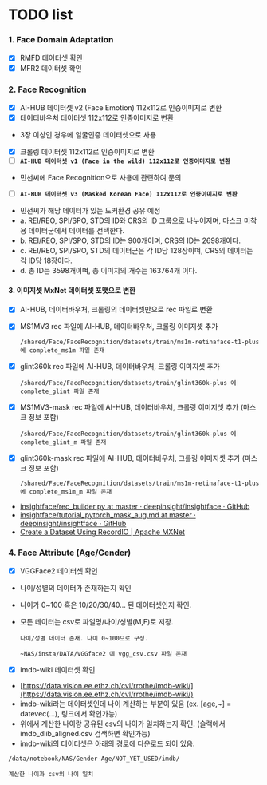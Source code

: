 # TODO list

### 1. Face Domain Adaptation
- [x] RMFD 데이터셋 확인
- [x] MFR2 데이터셋 확인

### 2. Face Recognition
- [x] AI-HUB 데이터셋 v2 (Face Emotion) 112x112로 인증이미지로 변환
- [x] 데이터바우처 데이터셋 112x112로 인증이미지로 변환
* 3장 이상인 경우에 얼굴인증 데이터셋으로 사용
- [x] 크롤링 데이터셋 112x112로 인증이미지로 변환
- [ ] **`AI-HUB 데이터셋 v1 (Face in the wild) 112x112로 인증이미지로 변환`**
* 민선씨에 Face Recognition으로 사용에 관련하여 문의
- [ ] **`AI-HUB 데이터셋 v3 (Masked Korean Face) 112x112로 인증이미지로 변환`**
* 민선씨가 해당 데이터가 있는 도커환경 공유 예정
* a. REI/REO, SPI/SPO, STD의 ID와 CRS의 ID 그룹으로 나누어지며, 마스크 미착용 데이터군에서 데이터를 선택한다.
* b. REI/REO, SPI/SPO, STD의 ID는 900개이며, CRS의 ID는 2698개이다.
* c. REI/REO, SPI/SPO, STD의 데이터군은 각 ID당 128장이며, CRS의 데이터는 각 ID당 18장이다.
* d. 총 ID는 3598개이며, 총 이미지의 개수는 163764개 이다.


#### 3. 이미지셋  MxNet 데이터셋 포맷으로 변환
- [x] AI-HUB, 데이터바우처, 크롤링의 데이터셋만으로 rec 파일로 변환
- [x] MS1MV3 rec 파일에 AI-HUB, 데이터바우처, 크롤링 이미지셋 추가

  ```/shared/Face/FaceRecognition/datasets/train/ms1m-retinaface-t1-plus 에 complete_ms1m 파일 존재```

- [x] glint360k rec 파일에 AI-HUB, 데이터바우처, 크롤링 이미지셋 추가

  ```/shared/Face/FaceRecognition/datasets/train/glint360k-plus 에 complete_glint 파일 존재```
  
- [x] MS1MV3-mask rec 파일에 AI-HUB, 데이터바우처, 크롤링 이미지셋 추가 (마스크 정보 포함)


  ```/shared/Face/FaceRecognition/datasets/train/glint360k-plus 에 complete_glint_m 파일 존재```

- [x] glint360k-mask rec 파일에 AI-HUB, 데이터바우처, 크롤링 이미지셋 추가 (마스크 정보 포함)


  ```/shared/Face/FaceRecognition/datasets/train/ms1m-retinaface-t1-plus 에 complete_ms1m_m 파일 존재```

- [insightface/rec_builder.py at master · deepinsight/insightface · GitHub](https://github.com/deepinsight/insightface/blob/master/python-package/insightface/data/rec_builder.py)
- [insightface/tutorial_pytorch_mask_aug.md at master · deepinsight/insightface · GitHub](https://github.com/deepinsight/insightface/blob/master/challenges/iccv21-mfr/tutorial_pytorch_mask_aug.md)
-  [Create a Dataset Using RecordIO | Apache MXNet](https://mxnet.apache.org/versions/1.9.1/api/faq/recordio.html)


### 4. Face Attribute (Age/Gender)
- [x] VGGFace2 데이터셋 확인
* 나이/성별의 데이터가 존재하는지 확인
* 나이가 0~100 혹은 10/20/30/40... 된 데이터셋인지 확인.
* 모든 데이터는 csv로 파일명/나이/성별(M,F)로 저장.

  ```
  나이/성별 데이터 존재. 나이 0~100으로 구성.
  
  ~NAS/insta/DATA/VGGface2 에 vgg_csv.csv 파일 존재
  ```

- [x] imdb-wiki 데이터셋 확인
* [https://data.vision.ee.ethz.ch/cvl/rrothe/imdb-wiki/](https://data.vision.ee.ethz.ch/cvl/rrothe/imdb-wiki/)
* imdb-wiki라는 데이터셋인데 나이 계산하는 부분이 있음 (ex. [age,~] = datevec(…), 링크에서 확인가능)
* 위에서 계산한 나이랑 공유된 csv의 나이가 일치하는지 확인. (슬랙에서 imdb_dlib_aligned.csv 검색하면 확인가능)
* imdb-wiki의 데이터셋은 아래의 경로에 다운로드 되어 있음.
```
/data/notebook/NAS/Gender-Age/NOT_YET_USED/imdb/
```
```
계산한 나이과 csv의 나이 일치
```
